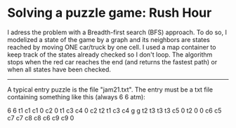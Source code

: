 # Solving a puzzle game: Rush Hour

I adress the problem with a Breadth-first search (BFS) approach.
To do so, I modelized a state of the game by a graph and its neighbors are states reached by moving ONE car/truck by one cell. I used a map container to keep track of the states already checked so I don't loop.
The algorithm stops when the red car reaches the end (and returns the fastest path) or when all states have been checked.

-------

A typical entry puzzle is the file "jam21.txt".
The entry must be a txt file containing something like this (always 6 6 atm):

6 6
t1 c1 c1 0 c2 0
t1 c3 c4 0 c2 t2
t1 c3 c4 g g t2
t3 t3 t3 c5 0 t2
0 0 c6 c5 c7 c7
c8 c8 c6 c9 c9 0
